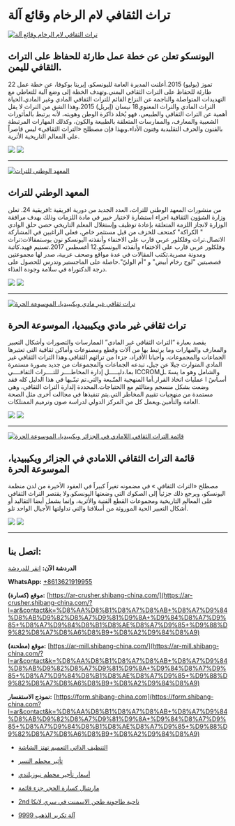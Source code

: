 # تراث الثقافي لام الرخام وقائع آلة

<a href="https://swt.shibang-china.com/?l=ar&img&k=%D8%AA%D8%B1%D8%A7%D8%AB+%D8%A7%D9%84%D8%AB%D9%82%D8%A7%D9%81%D9%8A+%D9%84%D8%A7%D9%85+%D8%A7%D9%84%D8%B1%D8%AE%D8%A7%D9%85+%D9%88%D9%82%D8%A7%D8%A6%D8%B9+%D8%A2%D9%84%D8%A9" target="_blank">![تراث الثقافي لام الرخام وقائع آلة](http://static.shibang-china.com/all-800x300/802.jpg)</a>

## اليونسكو تعلن عن خطة عمل طارئة للحفاظ على التراث الثقافي لليمن.
22 تموز (يوليو) 2015.أعلنت المديرة العامة لليونسكو، إيرينا بوكوفا، عن خطة عمل طارئة للحفاظ على التراث الثقافي اليمني.وتهدف الخطة إلى وضع آلية للتعاطي مع التهديدات المتواصلة والناجمة عن النزاع القائم للتراث الثقافي المادي وغير المادي.الحياة التراث المادي والتراث المعنوي18 نيسان (إبريل) 2015.وهذا الشق من التراث لا يقل أهمية عن التراث الثقافي والطبيعي، فهو يُخلد ذاكرة الوطن وهويته، لأنه يرتبط بالمأثورات الشعبية والمعارف، والممارسات المتعلقة بالطبيعة والكون، وكذلك المهارات المرتبطة بالفنون والحرف التقليدية وفنون الأداء.وبهذا فإن مصطلح «التراث الثقافي» ليس قاصراً على المعالم التاريخية الأثرية.


<a href="https://whatsapp.shibangsoft.com/WhatsApp.php" target="_blank" title="WhatsApp">![](http://static.shibang-china.com/icon/whatsapp.png)</a> <a href="https://swt.shibang-china.com/?l=ar&icon&k=%D8%AA%D8%B1%D8%A7%D8%AB+%D8%A7%D9%84%D8%AB%D9%82%D8%A7%D9%81%D9%8A+%D9%84%D8%A7%D9%85+%D8%A7%D9%84%D8%B1%D8%AE%D8%A7%D9%85+%D9%88%D9%82%D8%A7%D8%A6%D8%B9+%D8%A2%D9%84%D8%A9" target="_blank">![](http://static.shibang-china.com/icon/chat-ar.png)</a>

---

<a href="https://swt.shibang-china.com/?l=ar&img&k=%D8%AA%D8%B1%D8%A7%D8%AB+%D8%A7%D9%84%D8%AB%D9%82%D8%A7%D9%81%D9%8A+%D9%84%D8%A7%D9%85+%D8%A7%D9%84%D8%B1%D8%AE%D8%A7%D9%85+%D9%88%D9%82%D8%A7%D8%A6%D8%B9+%D8%A2%D9%84%D8%A9" target="_blank">![المعهد الوطني للتراث](http://static.shibang-china.com/all-800x300/290.jpg)</a>

## المعهد الوطني للتراث
من منشورات المعهد الوطني للتراث، العدد الجديد من دورية افريقية :افريقية 24. تعلن وزارة الشؤون الثقافية اجراء استشارة لاختيار خبير في مادة اللزمات وذلك بهدف مرافقة الوزارة لانجاز اللزمة المتعلقة بإعادة توظيف وإستغلال المعلم التاريخي حصن حلق الوادي &quot; الكراكة&quot; كمتحف للخزف من قبل مستثمر خاص، فعلى الراغبين في المشاركة الاتصال.تراث وفلكلور عربي قارب على الاختفاء وأنقذته اليونسكو نون بوستمقالات:تراث وفلكلور عربي قارب على الاختفاء وأنقذته اليونسكو.12 أغسطس 2017.تسنيم فهيد.كاتبة ومدونة مصرية.تكتب المقالات في عدة مواقع وصحف عربية، صدر لها مجموعتين قصصيتين &quot;لوح رخام أبيض&quot; و &quot;أم الوليّ&quot;.حاصلة على الماجستير وتدرس للحصول على درجة الدكتوراة في سلامة وجودة الغذاء.


<a href="https://whatsapp.shibangsoft.com/WhatsApp.php" target="_blank" title="WhatsApp">![](http://static.shibang-china.com/icon/whatsapp.png)</a> <a href="https://swt.shibang-china.com/?l=ar&icon&k=%D8%AA%D8%B1%D8%A7%D8%AB+%D8%A7%D9%84%D8%AB%D9%82%D8%A7%D9%81%D9%8A+%D9%84%D8%A7%D9%85+%D8%A7%D9%84%D8%B1%D8%AE%D8%A7%D9%85+%D9%88%D9%82%D8%A7%D8%A6%D8%B9+%D8%A2%D9%84%D8%A9" target="_blank">![](http://static.shibang-china.com/icon/chat-ar.png)</a>

---

<a href="https://swt.shibang-china.com/?l=ar&img&k=%D8%AA%D8%B1%D8%A7%D8%AB+%D8%A7%D9%84%D8%AB%D9%82%D8%A7%D9%81%D9%8A+%D9%84%D8%A7%D9%85+%D8%A7%D9%84%D8%B1%D8%AE%D8%A7%D9%85+%D9%88%D9%82%D8%A7%D8%A6%D8%B9+%D8%A2%D9%84%D8%A9" target="_blank">![تراث ثقافي غير مادي ويكيبيديا، الموسوعة الحرة](http://static.shibang-china.com/all-800x300/1259.jpg)</a>

## تراث ثقافي غير مادي ويكيبيديا، الموسوعة الحرة
يقصد بعبارة “التراث الثقافي غير المادي” الممارسات والتصورات وأشكال التعبير والمعارف والمهارات وما يرتبط بها من آلات وقطع ومصنوعات وأماكن ثقافية التي تعتبرها الجماعات والمجموعات، وأحيانا الأفراد، جزءا من تراثهم الثقافي.وهذا التراث الثقافي غير المادي المتوارث جيلا عن جيل، تبدعه الجماعات والمجموعات من جديد بصورة مستمرة بما.دليـــــل إدارة المخاطــــر للتــــراث الثقافــــي ICCROMوالشامل وهو ما يسهّ ـل أسـاسً ا عمليات اتخاذ القرار.أما المنهجية المتّـبعة والتي.تم تبنّـيها في هذا الدليل كله فقد وضعت بشكل منسجم ومتالئم مع االحتياجات.المحددة إلدارة التراث الثقافي، وهي مستمدة من منهجيات تقييم المخاطر التي.يتم تنفيذها في مجاالت أخرى مثل الصحة العامة والتأمين.ويعمل كل من المركز الدولي لدراسة صون وترميم الممتلكات.


<a href="https://whatsapp.shibangsoft.com/WhatsApp.php" target="_blank" title="WhatsApp">![](http://static.shibang-china.com/icon/whatsapp.png)</a> <a href="https://swt.shibang-china.com/?l=ar&icon&k=%D8%AA%D8%B1%D8%A7%D8%AB+%D8%A7%D9%84%D8%AB%D9%82%D8%A7%D9%81%D9%8A+%D9%84%D8%A7%D9%85+%D8%A7%D9%84%D8%B1%D8%AE%D8%A7%D9%85+%D9%88%D9%82%D8%A7%D8%A6%D8%B9+%D8%A2%D9%84%D8%A9" target="_blank">![](http://static.shibang-china.com/icon/chat-ar.png)</a>

---

<a href="https://swt.shibang-china.com/?l=ar&img&k=%D8%AA%D8%B1%D8%A7%D8%AB+%D8%A7%D9%84%D8%AB%D9%82%D8%A7%D9%81%D9%8A+%D9%84%D8%A7%D9%85+%D8%A7%D9%84%D8%B1%D8%AE%D8%A7%D9%85+%D9%88%D9%82%D8%A7%D8%A6%D8%B9+%D8%A2%D9%84%D8%A9" target="_blank">![قائمة التراث الثقافي اللامادي في الجزائر ويكيبيديا، الموسوعة الحرة](http://static.shibang-china.com/all-800x300/786.jpg)</a>

## قائمة التراث الثقافي اللامادي في الجزائر ويكيبيديا، الموسوعة الحرة
مصطلح «التراث الثقافي » في مضمونه تغيراً كبيراً في العقود الأخيرة من لدن منظمة اليونسكو، ويرجع ذلك جزئياً إلى الصكوك التي وضعتها اليونسكو.ولا يقتصر التراث الثقافي على المعالم التاريخية ومجموعات القطع الفنية والأثرية، وإنما يشمل أيضا التقاليد أو أشكال التعبير الحية الموروثة من أسلافنا والتي تداولتها الأجيال الواحد تلو.

<a href="https://whatsapp.shibangsoft.com/WhatsApp.php" target="_blank" title="WhatsApp">![](http://static.shibang-china.com/icon/whatsapp.png)</a> <a href="https://swt.shibang-china.com/?l=ar&icon&k=%D8%AA%D8%B1%D8%A7%D8%AB+%D8%A7%D9%84%D8%AB%D9%82%D8%A7%D9%81%D9%8A+%D9%84%D8%A7%D9%85+%D8%A7%D9%84%D8%B1%D8%AE%D8%A7%D9%85+%D9%88%D9%82%D8%A7%D8%A6%D8%B9+%D8%A2%D9%84%D8%A9" target="_blank">![](http://static.shibang-china.com/icon/chat-ar.png)</a>

---
## اتصل بنا:

**الدردشة الآن:** [انقر للدردشة](https://swt.shibang-china.com?l=ar&contact&k=%D8%AA%D8%B1%D8%A7%D8%AB+%D8%A7%D9%84%D8%AB%D9%82%D8%A7%D9%81%D9%8A+%D9%84%D8%A7%D9%85+%D8%A7%D9%84%D8%B1%D8%AE%D8%A7%D9%85+%D9%88%D9%82%D8%A7%D8%A6%D8%B9+%D8%A2%D9%84%D8%A9)

**WhatsApp:**  [+8613621919955](https://whatsapp.shibangsoft.com/WhatsApp.php)

**موقع (كسارة):** [https://ar-crusher.shibang-china.com/](https://ar-crusher.shibang-china.com/?l=ar&contact&k=%D8%AA%D8%B1%D8%A7%D8%AB+%D8%A7%D9%84%D8%AB%D9%82%D8%A7%D9%81%D9%8A+%D9%84%D8%A7%D9%85+%D8%A7%D9%84%D8%B1%D8%AE%D8%A7%D9%85+%D9%88%D9%82%D8%A7%D8%A6%D8%B9+%D8%A2%D9%84%D8%A9)

**موقع (مطحنة):** [https://ar-mill.shibang-china.com/](https://ar-mill.shibang-china.com/?l=ar&contact&k=%D8%AA%D8%B1%D8%A7%D8%AB+%D8%A7%D9%84%D8%AB%D9%82%D8%A7%D9%81%D9%8A+%D9%84%D8%A7%D9%85+%D8%A7%D9%84%D8%B1%D8%AE%D8%A7%D9%85+%D9%88%D9%82%D8%A7%D8%A6%D8%B9+%D8%A2%D9%84%D8%A9)

**نموذج الاستفسار:** [https://form.shibang-china.com](https://form.shibang-china.com?l=ar&contact&k=%D8%AA%D8%B1%D8%A7%D8%AB+%D8%A7%D9%84%D8%AB%D9%82%D8%A7%D9%81%D9%8A+%D9%84%D8%A7%D9%85+%D8%A7%D9%84%D8%B1%D8%AE%D8%A7%D9%85+%D9%88%D9%82%D8%A7%D8%A6%D8%B9+%D8%A2%D9%84%D8%A9)

* [التنظيف الذاتي التعميم تهتز الشاشة](../27/%D8%A7%D9%84%D8%AA%D9%86%D8%B8%D9%8A%D9%81%20%D8%A7%D9%84%D8%B0%D8%A7%D8%AA%D9%8A%20%D8%A7%D9%84%D8%AA%D8%B9%D9%85%D9%8A%D9%85%20%D8%AA%D9%87%D8%AA%D8%B2%20%D8%A7%D9%84%D8%B4%D8%A7%D8%B4%D8%A9.md)

* [تأثير محطم النسر](../28/%D8%AA%D8%A3%D8%AB%D9%8A%D8%B1%20%D9%85%D8%AD%D8%B7%D9%85%20%D8%A7%D9%84%D9%86%D8%B3%D8%B1.md)

* [أسعار تأجير محطم نيوزيلندي](../30/%D8%A3%D8%B3%D8%B9%D8%A7%D8%B1%20%D8%AA%D8%A3%D8%AC%D9%8A%D8%B1%20%D9%85%D8%AD%D8%B7%D9%85%20%D9%86%D9%8A%D9%88%D8%B2%D9%8A%D9%84%D9%86%D8%AF%D9%8A.md)

* [مارشال كسارة الحجر جزء قائمة](../28/%D9%85%D8%A7%D8%B1%D8%B4%D8%A7%D9%84%20%D9%83%D8%B3%D8%A7%D8%B1%D8%A9%20%D8%A7%D9%84%D8%AD%D8%AC%D8%B1%20%D8%AC%D8%B2%D8%A1%20%D9%82%D8%A7%D8%A6%D9%85%D8%A9.md)

* [2nd ناحية طاحونة طحن الاسمنت في سري لانكا](../27/2nd%20%D9%86%D8%A7%D8%AD%D9%8A%D8%A9%20%D8%B7%D8%A7%D8%AD%D9%88%D9%86%D8%A9%20%D8%B7%D8%AD%D9%86%20%D8%A7%D9%84%D8%A7%D8%B3%D9%85%D9%86%D8%AA%20%D9%81%D9%8A%20%D8%B3%D8%B1%D9%8A%20%D9%84%D8%A7%D9%86%D9%83%D8%A7.md)

* [آلة تكرير الذهب 9999](../29/%D8%A2%D9%84%D8%A9%20%D8%AA%D9%83%D8%B1%D9%8A%D8%B1%20%D8%A7%D9%84%D8%B0%D9%87%D8%A8%209999.md)